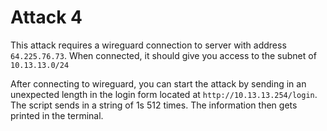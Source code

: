 # Attack 4

This attack requires a wireguard connection to server with address `64.225.76.73`. When connected, it should give you access to the subnet of `10.13.13.0/24`

After connecting to wireguard, you can start the attack by sending in an unexpected length in the login form located at `http://10.13.13.254/login`. The script sends in a string of 1s 512 times. The information then gets printed in the terminal.
